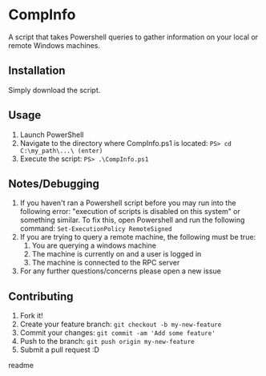 <snippet>
  <content>
  
# CompInfo
A script that takes Powershell queries to gather information on your local or remote Windows machines.

## Installation
Simply download the script.

## Usage
1. Launch PowerShell
2. Navigate to the directory where CompInfo.ps1 is located: `PS> cd C:\my_path\...\ (enter)`
3. Execute the script: `PS> .\CompInfo.ps1`

## Notes/Debugging
1. If you haven't ran a Powershell script before you may run into the following error:
   "execution of scripts is disabled on this system" or something similar.
   To fix this, open Powershell and run the following command: 
   `Set-ExecutionPolicy RemoteSigned`
2. If you are trying to query a remote machine, the following must be true:
   1) You are querying a windows machine
   2) The machine is currently on and a user is logged in
   3) The machine is connected to the RPC server
3. For any further questions/concerns please open a new issue

## Contributing
1. Fork it!
2. Create your feature branch: `git checkout -b my-new-feature`
3. Commit your changes: `git commit -am 'Add some feature'`
4. Push to the branch: `git push origin my-new-feature`
5. Submit a pull request :D

</content>
  <tabTrigger>readme</tabTrigger>
</snippet>
